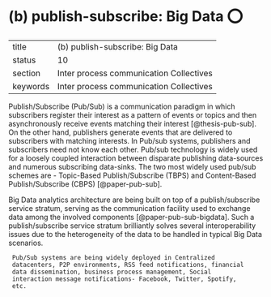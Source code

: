 #  (b) publish-subscribe: Big Data :o:


|          |                                         |
| -------- | --------------------------------------- |
| title    | (b) publish-subscribe: Big Data         | 
| status   | 10                                      |
| section  | Inter process communication Collectives |
| keywords | Inter process communication Collectives |



Publish/Subscribe (Pub/Sub) is a communication paradigm in which
subscribers register their interest as a pattern of events or topics
and then asynchronously receive events matching their
interest [@thesis-pub-sub].  On the other hand, publishers
generate events that are delivered to subscribers with matching
interests.  In Pub/sub systems, publishers and subscribers need not
know each other. Pub/sub technology is widely used for a loosely
coupled interaction between disparate publishing data-sources and
numerous subscribing data-sinks. The two most widely used pub/sub
schemes are - Topic-Based Publish/Subscribe (TBPS) and Content-Based
Publish/Subscribe (CBPS) [@paper-pub-sub].
      
Big Data analytics architecture are being built on top of a
publish/subscribe service stratum, serving as the communication
facility used to exchange data among the involved
components [@paper-pub-sub-bigdata]. Such a publish/subscribe
service stratum brilliantly solves several interoperability issues due
to the heterogeneity of the data to be handled in typical Big Data
scenarios.

     Pub/Sub systems are being widely deployed in Centralized
     datacenters, P2P environments, RSS feed notifications, financial
     data dissemination, business process management, Social
     interaction message notifications- Facebook, Twitter, Spotify,
     etc.



